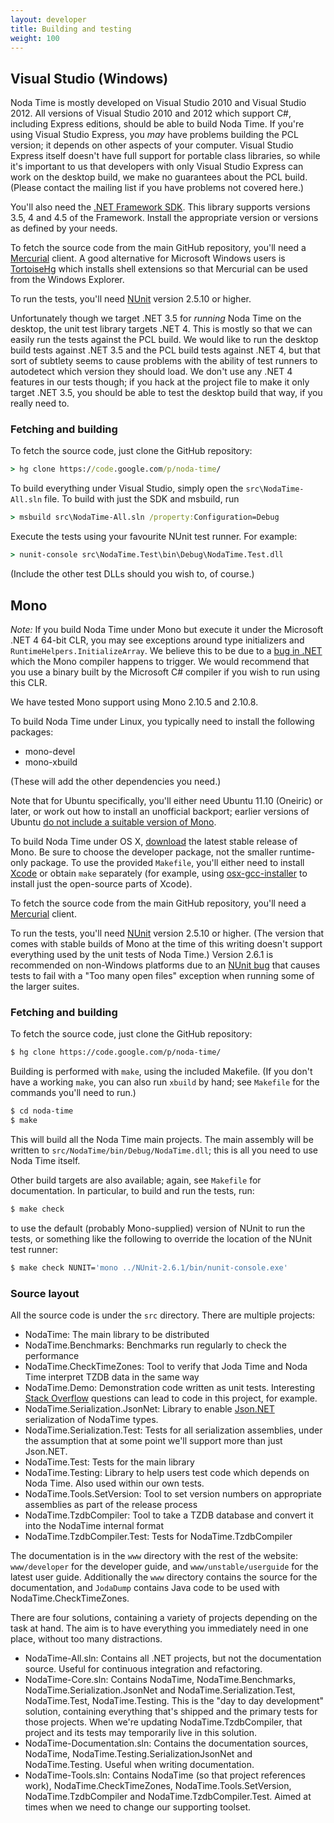 ```yaml
---
layout: developer
title: Building and testing
weight: 100
---
```


## Visual Studio (Windows)

Noda Time is mostly developed on Visual Studio 2010 and Visual Studio 2012.
All versions of Visual Studio 2010 and 2012 which support C#, including Express editions,
should be able to build Noda Time. If you're using Visual Studio Express, you *may* have
problems building the PCL version; it depends on other aspects of your computer. Visual
Studio Express itself doesn't have full support for portable class libraries, so while
it's important to us that developers with only Visual Studio Express can work on the
desktop build, we make no guarantees about the PCL build.
(Please contact the mailing list if you have problems not covered here.) 

You'll also need the [.NET Framework SDK][dotnetsdk]. This library supports
versions 3.5, 4 and 4.5 of the Framework. Install the appropriate
version or versions as defined by your needs.

[dotnetsdk]: http://msdn.microsoft.com/en-us/netframework/aa569263.aspx

To fetch the source code from the main GitHub repository, you'll need a
[Mercurial][] client. A good alternative for Microsoft Windows users is
[TortoiseHg][] which installs shell extensions so that Mercurial can be used
from the Windows Explorer.

[Mercurial]: http://mercurial.selenic.com/
[TortoiseHg]: http://tortoisehg.bitbucket.org/download/

To run the tests, you'll need [NUnit][] version 2.5.10 or higher.

[NUnit]: http://nunit.org/index.php?p=download

Unfortunately though we target .NET 3.5 for *running* Noda Time on the desktop, the unit test
library targets .NET 4. This is mostly so that we can easily run the tests against the PCL
build. We would like to run the desktop build tests against .NET 3.5 and the PCL build tests
against .NET 4, but that sort of subtlety seems to cause problems with the ability of
test runners to autodetect which version they should load. We don't use any .NET 4 features
in our tests though; if you hack at the project file to make it only target .NET 3.5, you should
be able to test the desktop build that way, if you really need to.

### Fetching and building

To fetch the source code, just clone the GitHub repository:

```bat
> hg clone https://code.google.com/p/noda-time/
```

To build everything under Visual Studio, simply open the `src\NodaTime-All.sln` file.
To build with just the SDK and msbuild, run

```bat
> msbuild src\NodaTime-All.sln /property:Configuration=Debug
```

Execute the tests using your favourite NUnit test runner. For example:

```bat
> nunit-console src\NodaTime.Test\bin\Debug\NodaTime.Test.dll
```

(Include the other test DLLs should you wish to, of course.)

## Mono

*Note:* If you build Noda Time under Mono but execute it under the Microsoft
.NET 4 64-bit CLR, you may see exceptions around type initializers and
`RuntimeHelpers.InitializeArray`. We believe this to be due to a
[bug in .NET][ms-635365] which the Mono compiler happens to trigger. We
would recommend that you use a binary built by the Microsoft C# compiler if you
wish to run using this CLR.

[ms-635365]: http://connect.microsoft.com/VisualStudio/feedback/details/635365

We have tested Mono support using Mono 2.10.5 and 2.10.8.

To build Noda Time under Linux, you typically need to install the following
packages:

- mono-devel
- mono-xbuild

(These will add the other dependencies you need.)

Note that for Ubuntu specifically, you'll either need Ubuntu 11.10 (Oneiric) or
later, or work out how to install an unofficial backport; earlier versions of
Ubuntu [do not include a suitable version of Mono][MonoUbuntu].

[MonoUbuntu]: http://www.mono-project.com/DistroPackages/Ubuntu

To build Noda Time under OS X, [download][MonoDownload] the latest stable
release of Mono. Be sure to choose the developer package, not the smaller
runtime-only package.  To use the provided `Makefile`, you'll either need to
install [Xcode][xcode] or obtain `make` separately (for example, using
[osx-gcc-installer][] to install just the open-source parts of Xcode).

[MonoDownload]: http://www.mono-project.com/Download
[xcode]: https://developer.apple.com/xcode/
[osx-gcc-installer]: https://github.com/kennethreitz/osx-gcc-installer#readme

To fetch the source code from the main GitHub repository,
you'll need a [Mercurial][] client.

To run the tests, you'll need [NUnit][] version 2.5.10 or higher. (The version
that comes with stable builds of Mono at the time of this writing doesn't
support everything used by the unit tests of Noda Time.) Version 2.6.1 is
recommended on non-Windows platforms due to an [NUnit bug][nunit-993247] that
causes tests to fail with a "Too many open files" exception when running some
of the larger suites.

[nunit-993247]: https://bugs.launchpad.net/nunitv2/+bug/993247
  "NUnit Bug #993247: Tests fail with IOException: Too many open files"

### Fetching and building

To fetch the source code, just clone the GitHub repository:

```sh
$ hg clone https://code.google.com/p/noda-time/
```

Building is performed with `make`, using the included Makefile. (If you don't
have a working `make`, you can also run `xbuild` by hand; see `Makefile` for
the commands you'll need to run.)

```sh
$ cd noda-time
$ make
```

This will build all the Noda Time main projects. The main assembly will be
written to `src/NodaTime/bin/Debug/NodaTime.dll`; this is all you need to use
Noda Time itself.

Other build targets are also available; again, see `Makefile` for documentation.
In particular, to build and run the tests, run:

```sh
$ make check
```

to use the default (probably Mono-supplied) version of NUnit to run the tests,
or something like the following to override the location of the NUnit test
runner:

```sh
$ make check NUNIT='mono ../NUnit-2.6.1/bin/nunit-console.exe'
```

### Source layout

All the source code is under the `src` directory. There are multiple projects:

- NodaTime: The main library to be distributed
- NodaTime.Benchmarks: Benchmarks run regularly to check the performance
- NodaTime.CheckTimeZones: Tool to verify that Joda Time and Noda Time interpret TZDB data in the same way
- NodaTime.Demo: Demonstration code written as unit tests. Interesting [Stack Overflow](http://stackoverflow.com) questions can lead to code in this project, for example.
- NodaTime.Serialization.JsonNet: Library to enable [Json.NET](http://json.net) serialization of NodaTime types.
- NodaTime.Serialization.Test: Tests for all serialization assemblies, under the assumption that at some point we'll support more than just Json.NET.
- NodaTime.Test: Tests for the main library
- NodaTime.Testing: Library to help users test code which depends on Noda Time. Also used within our own tests.
- NodaTime.Tools.SetVersion: Tool to set version numbers on appropriate assemblies as part of the release process
- NodaTime.TzdbCompiler: Tool to take a TZDB database and convert it into the NodaTime internal format
- NodaTime.TzdbCompiler.Test: Tests for NodaTime.TzdbCompiler

The documentation is in the `www` directory with the rest of the website: `www/developer` for the developer guide, and `www/unstable/userguide` for the latest user guide.
Additionally the `www` directory contains the source for the documentation, and `JodaDump` contains Java code to be used with NodaTime.CheckTimeZones.


There are four solutions, containing a variety of projects depending on the task at hand. The aim is to have everything you immediately need in one
place, without too many distractions.

- NodaTime-All.sln: Contains all .NET projects, but not the documentation source. Useful for continuous integration and refactoring.
- NodaTime-Core.sln: Contains NodaTime, NodaTime.Benchmarks, NodaTime.Serialization.JsonNet and NodaTime.Serialization.Test, NodaTime.Test, NodaTime.Testing.
 This is the "day to day development" solution, containing everything that's shipped and the primary tests for those projects. When we're updating NodaTime.TzdbCompiler,
 that project and its tests may temporarily live in this solution.
- NodaTime-Documentation.sln: Contains the documentation sources, NodaTime, NodaTime.Testing.SerializationJsonNet and NodaTime.Testing. Useful when writing documentation.
- NodaTime-Tools.sln: Contains NodaTime (so that project references work), NodaTime.CheckTimeZones, NodaTime.Tools.SetVersion, NodaTime.TzdbCompiler
 and NodaTime.TzdbCompiler.Test. Aimed at times when we need to change our supporting toolset.
